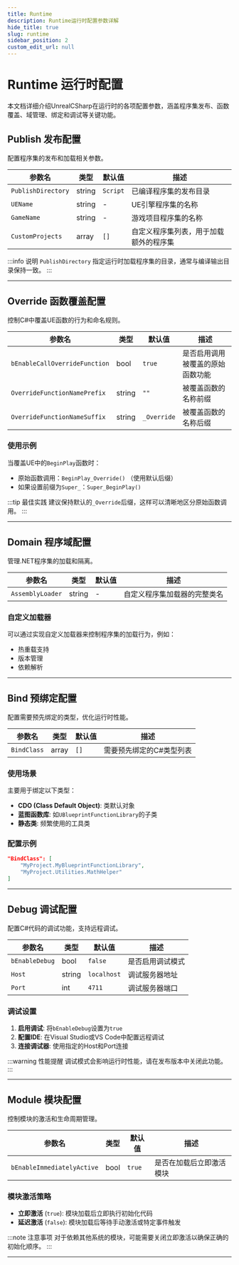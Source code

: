```yaml
---
title: Runtime
description: Runtime运行时配置参数详解
hide_title: true
slug: runtime
sidebar_position: 2
custom_edit_url: null
---
```


# Runtime 运行时配置

本文档详细介绍UnrealCSharp在运行时的各项配置参数，涵盖程序集发布、函数覆盖、域管理、绑定和调试等关键功能。

## Publish 发布配置

配置程序集的发布和加载相关参数。

| 参数名 | 类型 | 默认值 | 描述 |
|--------|------|--------|------|
| `PublishDirectory` | string | `Script` | 已编译程序集的发布目录 |
| `UEName` | string | - | UE引擎程序集的名称 |
| `GameName` | string | - | 游戏项目程序集的名称 |
| `CustomProjects` | array | `[]` | 自定义程序集列表，用于加载额外的程序集 |

:::info 说明
`PublishDirectory` 指定运行时加载程序集的目录，通常与编译输出目录保持一致。
:::

---

## Override 函数覆盖配置

控制C#中覆盖UE函数的行为和命名规则。

| 参数名 | 类型 | 默认值 | 描述 |
|--------|------|--------|------|
| `bEnableCallOverrideFunction` | bool | `true` | 是否启用调用被覆盖的原始函数功能 |
| `OverrideFunctionNamePrefix` | string | `""` | 被覆盖函数的名称前缀 |
| `OverrideFunctionNameSuffix` | string | `_Override` | 被覆盖函数的名称后缀 |

### 使用示例

当覆盖UE中的`BeginPlay`函数时：
- 原始函数调用：`BeginPlay_Override()` （使用默认后缀）
- 如果设置前缀为`Super_`：`Super_BeginPlay()`

:::tip 最佳实践
建议保持默认的`_Override`后缀，这样可以清晰地区分原始函数调用。
:::

---

## Domain 程序域配置

管理.NET程序集的加载和隔离。

| 参数名 | 类型 | 默认值 | 描述 |
|--------|------|--------|------|
| `AssemblyLoader` | string | - | 自定义程序集加载器的完整类名 |

### 自定义加载器

可以通过实现自定义加载器来控制程序集的加载行为，例如：
- 热重载支持
- 版本管理
- 依赖解析

---

## Bind 预绑定配置

配置需要预先绑定的类型，优化运行时性能。

| 参数名 | 类型 | 默认值 | 描述 |
|--------|------|--------|------|
| `BindClass` | array | `[]` | 需要预先绑定的C#类型列表 |

### 使用场景

主要用于绑定以下类型：
- **CDO (Class Default Object)**: 类默认对象
- **蓝图函数库**: 如`UBlueprintFunctionLibrary`的子类
- **静态类**: 频繁使用的工具类

### 配置示例

```json
"BindClass": [
    "MyProject.MyBlueprintFunctionLibrary",
    "MyProject.Utilities.MathHelper"
]
```

---

## Debug 调试配置

配置C#代码的调试功能，支持远程调试。

| 参数名 | 类型 | 默认值 | 描述 |
|--------|------|--------|------|
| `bEnableDebug` | bool | `false` | 是否启用调试模式 |
| `Host` | string | `localhost` | 调试服务器地址 |
| `Port` | int | `4711` | 调试服务器端口 |

### 调试设置

1. **启用调试**: 将`bEnableDebug`设置为`true`
2. **配置IDE**: 在Visual Studio或VS Code中配置远程调试
3. **连接调试器**: 使用指定的Host和Port连接

:::warning 性能提醒
调试模式会影响运行时性能，请在发布版本中关闭此功能。
:::

---

## Module 模块配置

控制模块的激活和生命周期管理。

| 参数名 | 类型 | 默认值 | 描述 |
|--------|------|--------|------|
| `bEnableImmediatelyActive` | bool | `true` | 是否在加载后立即激活模块 |

### 模块激活策略

- **立即激活** (`true`): 模块加载后立即执行初始化代码
- **延迟激活** (`false`): 模块加载后等待手动激活或特定事件触发

:::note 注意事项
对于依赖其他系统的模块，可能需要关闭立即激活以确保正确的初始化顺序。
:::

---
